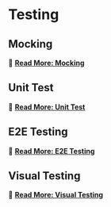 # Testing

## Mocking

🔗 [**Read More: Mocking**](mocking/index.md)

## Unit Test

🔗 [**Read More: Unit Test**](unit/index.md)

## E2E Testing

🔗 [**Read More: E2E Testing**](e2e/index.md)

## Visual Testing

🔗 [**Read More: Visual Testing**](visual/index.md)
